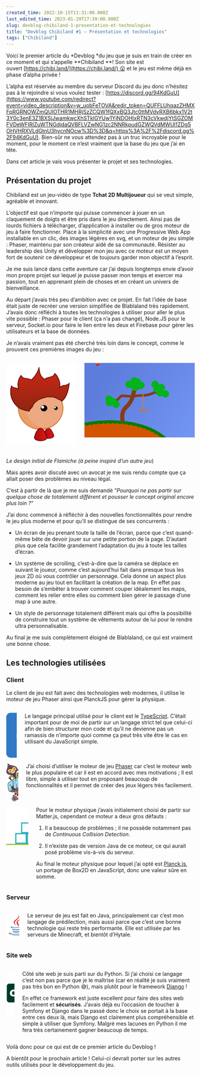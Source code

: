 ```yaml
---
created_time: 2022-10-15T11:31:00.000Z
last_edited_time: 2023-01-29T17:39:00.000Z
slug: devblog-chibiland-1-presentation-et-technologies
title: "Devblog Chibiland #1 — Présentation et technologies"
tags: ["Chibiland"]
---
```

Voici le premier article du *Devblog *du jeu que je suis en train de créer en ce moment et qui s’appelle **Chibiland **! Son site est ouvert [https://chibi.land/](https://chibi.land/) 😮 et le jeu est même déjà en phase d’alpha privée !

L’alpha est réservée au membre du serveur Discord du jeu donc n’hésitez pas à le rejoindre si vous voulez tester : [https://discord.gg/94KdGuU](https://www.youtube.com/redirect?event=video_description&v=w_uobFeTOVA&redir_token=QUFFLUhqazZHMXFpRGRNOWZmQUlOTHR1MHRjSzZCQW1fQXxBQ3Jtc0ttMVdvRXB6bkx1V2t3Y0c3enE3Z1BXSjJwamkwcXhSTklGYUw1YjNDOHIxRTN3cVkwdjYtSGZOMFVDeWFIRlZuWTNGdjdaQVBFLVZwNG1zc2NNRkpudGZWQVdMWUl1ZDg5OHVHRXVLdGtnU3hycnNOcw%3D%3D&q=https%3A%2F%2Fdiscord.gg%2F94KdGuU). Bien-sûr ne vous attendez pas à un truc incroyable pour le moment, pour le moment ce n’est vraiment que la base du jeu que j’ai en tête.

Dans cet article je vais vous présenter le projet et ses technologies.

<TableOfContents data={props}/>

## Présentation du projet

Chibiland est un jeu-vidéo de type **Tchat 2D Multijoueur** qui se veut simple, agréable et innovant.

L’objectif est que n’importe qui puisse commencer à jouer en un claquement de doigts et être pris dans le jeu directement. Ainsi pas de lourds fichiers à télécharger, d’application à installer ou de gros moteur de jeu à faire fonctionner. Place à la simplicité avec une Progressive Web App installable en un clic, des images légères en svg, et un moteur de jeu simple : Phaser, maintenu par son créateur aidé de sa communauté. Résister au leadership des Unity et développer mon jeu avec ce moteur est un moyen fort de soutenir ce développeur et de toujours garder mon objectif à l’esprit.

Je me suis lancé dans cette aventure car j’ai depuis longtemps envie d’avoir mon propre projet sur lequel je puisse passer mon temps et exercer ma passion, tout en apprenant plein de choses et en créant un univers de bienveillance.

Au départ j’avais très peu d’ambition avec ce projet. En fait l’idée de base était juste de recréer une version simplifiée de Blablaland très rapidement. J’avais donc réfléchi à toutes les technologies à utiliser pour aller le plus vite possible : Phaser pour le client (ça n’a pas changé), Node.JS pour le serveur, Socket.io pour faire le lien entre les deux et Firebase pour gérer les utilisateurs et la base de données.

Je n’avais vraiment pas été cherché très loin dans le concept, comme le prouvent ces premières images du jeu :



<div class="columns">
<div class="column">

![image](./images/165df215-8f5b-440c-b545-018507f10991.png)

</div>
<div class="column">

![image](./images/18ecb357-77f9-452b-abf7-80277af5b975.gif)

</div>
</div>

*Le design initial de Flamiche (à peine inspiré d’un autre jeu*)

Mais après avoir discuté avec un avocat je me suis rendu compte que ça allait poser des problèmes au niveau légal.

C’est à partir de là que je me suis demandé “*Pourquoi ne pas partir sur quelque chose de totalement différent et pousser le concept original encore plus loin ?*“

J’ai donc commencé à réfléchir à des nouvelles fonctionnalités pour rendre le jeu plus moderne et pour qu’il se distingue de ses concurrents :

* Un écran de jeu prenant toute la taille de l’écran, parce que c’est quand-même bête de devoir jouer sur une petite portion de la page. D’autant plus que cela facilite grandement l’adaptation du jeu à toute les tailles d’écran.

* Un système de scrolling, c’est-à-dire que la caméra se déplace en suivant le joueur, comme c’est aujourd’hui fait dans presque tous les jeux 2D où vous contrôler un personnage. Cela donne un aspect plus moderne au jeu tout en facilitant la création de la map. En effet pas besoin de s’embêter à trouver comment couper idéalement les maps, comment les relier entre elles ou comment bien gérer le passage d’une map à une autre.

* Un style de personnage totalement différent mais qui offre la possibilité de construire tout un système de vêtements autour de lui pour le rendre ultra personnalisable.

Au final je me suis complètement éloigné de Blablaland, ce qui est vraiment une bonne chose.

## Les technologies utilisées

### Client

Le client de jeu est fait avec des technologies web modernes, il utilise le moteur de jeu Phaser ainsi que PlanckJS pour gérer la physique.

<div class="columns">
<div class="column column-icon">

<div class="notion-image" style="width: 120px; height: 120px;">

![image](./images/c34b4b75-acee-414c-af61-95b7dd1aad6e.png)
</div>

</div>
<div class="column">

Le langage principal utilisé pour le client est le [TypeScript](https://www.typescriptlang.org/). C’était important pour de moi de partir sur un langage strict tel que celui-ci afin de bien structurer mon code et qu’il ne devienne pas un ramassis de n’importe quoi comme ça peut très vite être le cas en utilisant du JavaScript simple.

</div>
</div>

<div class="columns">
<div class="column column-icon">

<div class="notion-image" style="width: 120px; height: 103px;">

![image](./images/9677a4b7-70cd-4563-a45e-52e8fce1144c.png)
</div>

</div>
<div class="column">

J’ai choisi d’utiliser le moteur de jeu [Phaser](https://phaser.io/) car c’est le moteur web le plus populaire et car il est en accord avec mes motivations ; Il est libre, simple à utiliser tout en proposant beaucoup de fonctionnalités et il permet de créer des jeux légers très facilement.

</div>
</div>

<div class="columns">
<div class="column column-icon">

<div class="notion-image" style="width: 120px; height: 103px;">

![image](./images/5c4f20a4-24d0-43fb-bee4-1857d7d58e83.png)
</div>

</div>
<div class="column">

Pour le moteur physique j’avais initialement choisi de partir sur Matter.js, cependant ce moteur a deux gros défauts :

1. Il a beaucoup de problèmes ; il ne possède notamment pas de *Continuous Collision Detection*.

1. Il n’existe pas de version Java de ce moteur, ce qui aurait posé problème vis-à-vis du serveur.

Au final le moteur physique pour lequel j’ai opté est [Planck.js](https://piqnt.com/planck.js/), un portage de Box2D en JavaScript, donc une valeur sûre en somme.

</div>
</div>

### Serveur

<div class="columns">
<div class="column column-icon">

<div class="notion-image" style="width: 120px; height: 69px;">

![image](./images/c3bb3811-b045-41d5-bfe5-3f19e2e943f2.png)
</div>

</div>
<div class="column">

Le serveur de jeu est fait en Java, principalement car c’est mon langage de prédilection, mais aussi parce que c’est une bonne technologie qui reste très performante. Elle est utilisée par les serveurs de Minecraft, et bientôt d’Hytale.

</div>
</div>

### Site web

<div class="columns">
<div class="column column-icon">

<div class="notion-image" style="width: 120px; height: 120px;">

![image](./images/86dd9367-70b4-424f-bdb3-95fff40906b6.png)
</div>

</div>
<div class="column">

Côté site web je suis parti sur du Python. Si j’ai choisi ce langage c’est non pas parce que je le maîtrise (car en réalité je suis vraiment pas très bon en Python 😅), mais plutôt pour le framework [Django](https://www.djangoproject.com/) !

En effet ce framework est juste excellent pour faire des sites web facilement et **sécurisés**. J’avais déjà eu l’occasion de toucher à Symfony et Django dans le passé donc le choix se portait à la base entre ces deux là, mais Django est clairement plus compréhensible et simple à utiliser que Symfony. Malgré mes lacunes en Python il me fera très certainement gagner beaucoup de temps.

</div>
</div>

Voilà donc pour ce qui est de ce premier article du Devblog !

A bientôt pour le prochain article ! Celui-ci devrait porter sur les autres outils utilisés pour le développement du jeu.
